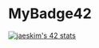 # MyBadge42
[![jaeskim's 42 stats](https://badge42.herokuapp.com/api/stats/ibouhiri)](https://github.com/JaeSeoKim/badge42)
